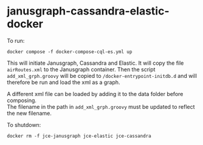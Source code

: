 # janusgraph-cassandra-elastic-docker

To run:

`docker compose -f docker-compose-cql-es.yml up`

This will initiate Janusgraph, Cassandra and Elastic.  It will copy the file `airRoutes.xml`
to the Janusgraph container.  Then the script `add_xml_grph.groovy` will be copied to
`/docker-entrypoint-initdb.d` and will therefore be run and load the xml as a graph.

A different xml file can be loaded by adding it to the data folder before composing.  
The filename in the path in `add_xml_grph.groovy` must be updated to reflect the
new filename. 

To shutdown: 

`docker rm -f jce-janusgraph jce-elastic jce-cassandra`

